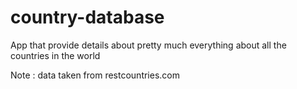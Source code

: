 # country-database
App that provide details about pretty much everything about all the countries in the world

Note :
    data taken from restcountries.com
